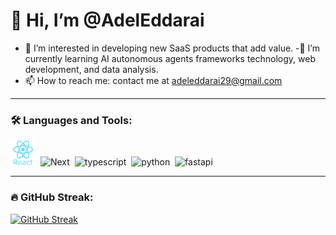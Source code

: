 # 👋 Hi, I’m @AdelEddarai

- 👀 I’m interested in developing new SaaS products that add value.
-🌱 I’m currently learning AI autonomous agents frameworks technology, web development, and data analysis.
- 📫 How to reach me: contact me at [adeleddarai29@gmail.com](mailto:adeleddarai29@gmail.com)

---

### 🛠️ Languages and Tools:

<p align="left">
  <img src="https://github.com/devicons/devicon/blob/master/icons/react/react-original-wordmark.svg" title="React" alt="React" width="40" height="40"/>&nbsp;
  <img src="https://cdn.jsdelivr.net/gh/devicons/devicon@latest/icons/nextjs/nextjs-original.svg" title="Next" alt="Next" width="40" height="40"/>&nbsp;
  <img src="https://cdn.jsdelivr.net/gh/devicons/devicon@latest/icons/typescript/typescript-original.svg" title="Typescript" alt="typescript" width="40" height="40"/>&nbsp;
  <img src="https://cdn.jsdelivr.net/gh/devicons/devicon@latest/icons/python/python-original.svg" title="Python" alt="python" width="40" height="40"/>&nbsp;
  <img src="https://cdn.jsdelivr.net/gh/devicons/devicon@latest/icons/fastapi/fastapi-original.svg" title="fastapi" alt="fastapi" width="40" height="40"/>&nbsp;
</p>

---

### 🔥 GitHub Streak:

[![GitHub Streak](http://github-readme-streak-stats.herokuapp.com?user=AdelEddarai&theme=dark&background=000000)](https://git.io/streak-stats)

